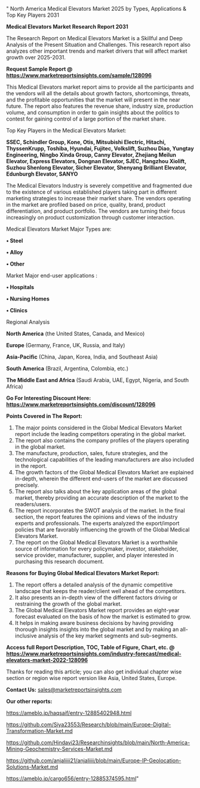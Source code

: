 " North America Medical Elevators Market 2025 by Types, Applications & Top Key Players 2031

<strong>Medical Elevators Market Research Report 2031</strong>

The Research Report on Medical Elevators Market is a Skillful and Deep Analysis of the Present Situation and Challenges. This research report also analyzes other important trends and market drivers that will affect market growth over 2025-2031.

<strong>Request Sample Report @ <a href=https://www.marketreportsinsights.com/sample/128096>https://www.marketreportsinsights.com/sample/128096</a></strong>

This Medical Elevators market report aims to provide all the participants and the vendors will all the details about growth factors, shortcomings, threats, and the profitable opportunities that the market will present in the near future. The report also features the revenue share, industry size, production volume, and consumption in order to gain insights about the politics to contest for gaining control of a large portion of the market share.

Top Key Players in the Medical Elevators Market:

<strong>SSEC, Schindler Group, Kone, Otis, Mitsubishi Electric, Hitachi, ThyssenKrupp, Toshiba, Hyundai, Fujitec, Volkslift, Suzhou Diao, Yungtay Engineering, Ningbo Xinda Group, Canny Elevator, Zhejiang Meilun Elevator, Express Elevators, Dongnan Elevator, SJEC, Hangzhou Xiolift, Suzhou Shenlong Elevator, Sicher Elevator, Shenyang Brilliant Elevator, Edunburgh Elevator, SANYO</strong>

The Medical Elevators Industry is severely competitive and fragmented due to the existence of various established players taking part in different marketing strategies to increase their market share. The vendors operating in the market are profiled based on price, quality, brand, product differentiation, and product portfolio. The vendors are turning their focus increasingly on product customization through customer interaction.

Medical Elevators Market Major Types are:

<strong>• Steel

• Alloy

• Other</strong>

Market Major end-user applications :

<strong>• Hospitals

• Nursing Homes

• Clinics</strong>

Regional Analysis

</u><strong><b>North America</b></strong> (the United States, Canada, and Mexico)

<strong><b>Europe </b></strong>(Germany, France, UK, Russia, and Italy)

<strong><b>Asia-Pacific</b></strong> (China, Japan, Korea, India, and Southeast Asia)

<strong><b>South America</b></strong> (Brazil, Argentina, Colombia, etc.)

<strong><b>The Middle East and Africa</b></strong> (Saudi Arabia, UAE, Egypt, Nigeria, and South Africa)

<strong>Go For Interesting Discount Here: <a href=https://www.marketreportsinsights.com/discount/128096>https://www.marketreportsinsights.com/discount/128096</a></strong>

<strong>Points Covered in The Report:</strong>
<ol>
  <li>The major points considered in the Global Medical Elevators Market report include the leading competitors operating in the global market.</li>
  <li>The report also contains the company profiles of the players operating in the global market.</li>
  <li>The manufacture, production, sales, future strategies, and the technological capabilities of the leading manufacturers are also included in the report.</li>
  <li>The growth factors of the Global Medical Elevators Market are explained in-depth, wherein the different end-users of the market are discussed precisely.</li>
  <li>The report also talks about the key application areas of the global market, thereby providing an accurate description of the market to the readers/users.</li>
  <li>The report incorporates the SWOT analysis of the market. In the final section, the report features the opinions and views of the industry experts and professionals. The experts analyzed the export/import policies that are favorably influencing the growth of the Global Medical Elevators Market.</li>
  <li>The report on the Global Medical Elevators Market is a worthwhile source of information for every policymaker, investor, stakeholder, service provider, manufacturer, supplier, and player interested in purchasing this research document.</li>
</ol>
<strong>Reasons for Buying Global Medical Elevators Market Report:</strong>

<ol>
  <li>The report offers a detailed analysis of the dynamic competitive landscape that keeps the reader/client well ahead of the competitors.</li>
  <li>It also presents an in-depth view of the different factors driving or restraining the growth of the global market.</li>
  <li>The Global Medical Elevators Market report provides an eight-year forecast evaluated on the basis of how the market is estimated to grow.</li>
  <li>It helps in making aware business decisions by having providing thorough insights insights into the global market and by making an all-inclusive analysis of the key market segments and sub-segments.</li>
</ol>
<strong>Access full Report Description, TOC, Table of Figure, Chart, etc. @ <a href=https://www.marketreportsinsights.com/industry-forecast/medical-elevators-market-2022-128096>https://www.marketreportsinsights.com/industry-forecast/medical-elevators-market-2022-128096</a></strong>


Thanks for reading this article; you can also get individual chapter wise section or region wise report version like Asia, United States, Europe.

<strong>Contact Us:</strong>
sales@marketreportsinsights.com

<strong>Our other reports:</strong>

<a href=https://ameblo.jp/haqsaif/entry-12885402948.html>https://ameblo.jp/haqsaif/entry-12885402948.html</a>

<a href=https://github.com/Siya23553/Research/blob/main/Europe-Digital-Transformation-Market.md>https://github.com/Siya23553/Research/blob/main/Europe-Digital-Transformation-Market.md</a>

<a href=https://github.com/Hindavi23/Researchinsights/blob/main/North-America-Mining-Geochemistry-Services-Market.md>https://github.com/Hindavi23/Researchinsights/blob/main/North-America-Mining-Geochemistry-Services-Market.md</a>

<a href=https://github.com/anjaliiii21/anjaliiii/blob/main/Europe-IP-Geolocation-Solutions-Market.md>https://github.com/anjaliiii21/anjaliiii/blob/main/Europe-IP-Geolocation-Solutions-Market.md</a>

<a href=https://ameblo.jp/cargo656/entry-12885374595.html>https://ameblo.jp/cargo656/entry-12885374595.html</a>"
